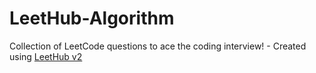 # LeetHub-Algorithm
Collection of LeetCode questions to ace the coding interview! - Created using [LeetHub v2](https://github.com/arunbhardwaj/LeetHub-2.0)
